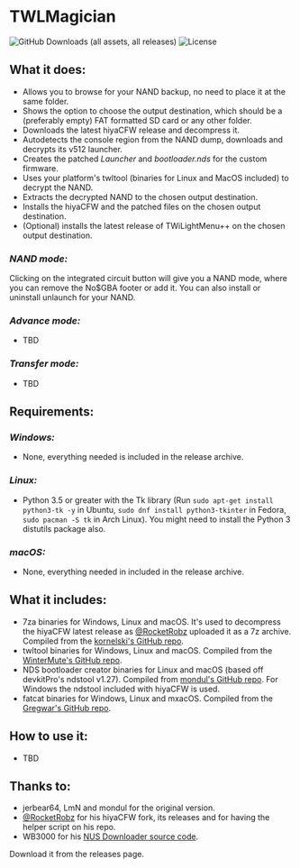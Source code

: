 # TWLMagician

![GitHub Downloads (all assets, all releases)](https://img.shields.io/github/downloads/R-YaTian/TWLMagician/total)
![License](https://img.shields.io/badge/License-GPLv3-blue.svg)

## What it does:
* Allows you to browse for your NAND backup, no need to place it at the same folder.
* Shows the option to choose the output destination, which should be a (preferably empty) FAT formatted SD card or any other folder.
* Downloads the latest hiyaCFW release and decompress it.
* Autodetects the console region from the NAND dump, downloads and decrypts its v512 launcher.
* Creates the patched _Launcher_ and _bootloader.nds_ for the custom firmware.
* Uses your platform's twltool (binaries for Linux and MacOS included) to decrypt the NAND.
* Extracts the decrypted NAND to the chosen output destination.
* Installs the hiyaCFW and the patched files on the chosen output destination.
* (Optional) installs the latest release of TWiLightMenu++ on the chosen output destination.

### _NAND mode:_
Clicking on the integrated circuit button will give you a NAND mode, where you can remove the No$GBA footer or add it. You can also install or uninstall unlaunch for your NAND.

### _Advance mode:_
* TBD

### _Transfer mode:_
* TBD

## Requirements:
### _Windows:_
* None, everything needed is included in the release archive.

### _Linux:_
* Python 3.5 or greater with the Tk library (Run `sudo apt-get install python3-tk -y` in Ubuntu, `sudo dnf install python3-tkinter` in Fedora, `sudo pacman -S tk` in Arch Linux). You might need to install the Python 3 distutils package also.

### _macOS:_
* None, everything needed in included in the release archive.

## What it includes:
* 7za binaries for Windows, Linux and macOS. It's used to decompress the hiyaCFW latest release as [@RocketRobz](https://github.com/RocketRobz) uploaded it as a 7z archive. Compiled from the [kornelski's GitHub repo](https://github.com/kornelski/7z).
* twltool binaries for Windows, Linux and macOS. Compiled from the [WinterMute's GitHub repo](https://github.com/WinterMute/twltool).
* NDS bootloader creator binaries for Linux and macOS (based off devkitPro's ndstool v1.27). Compiled from [mondul's GitHub repo](https://github.com/mondul/NDS-Bootloader-Creator). For Windows the ndstool included with hiyaCFW is used.
* fatcat binaries for Windows, Linux and mxacOS. Compiled from the [Gregwar's GitHub repo](https://github.com/Gregwar/fatcat).

## How to use it:
* TBD

## Thanks to:
* jerbear64, LmN and mondul for the original version.
* [@RocketRobz](https://github.com/RocketRobz) for his hiyaCFW fork, its releases and for having the helper script on his repo.
* WB3000 for his [NUS Downloader source code](https://code.google.com/archive/p/nusdownloader/source/default/source).

Download it from the releases page.
